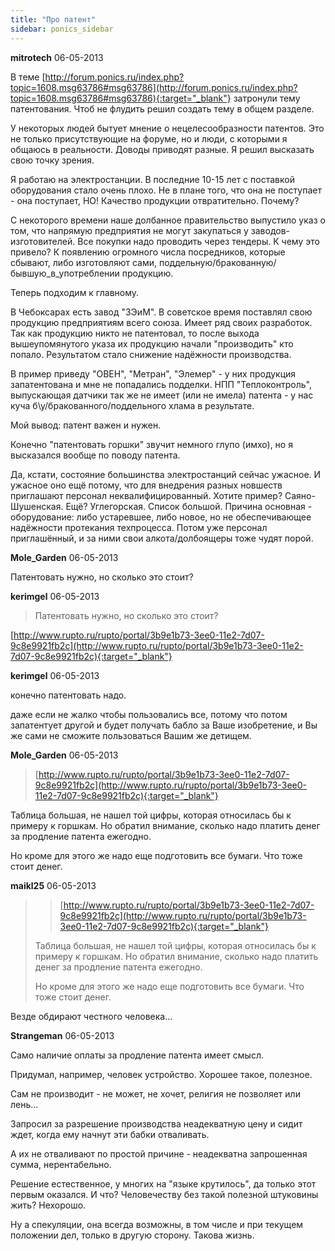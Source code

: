 ```yaml
---
title: "Про патент"
sidebar: ponics_sidebar
---
```


**mitrotech** 06-05-2013

В теме [http://forum.ponics.ru/index.php?topic=1608.msg63786#msg63786](http://forum.ponics.ru/index.php?topic=1608.msg63786#msg63786){:target="_blank"} затронули тему патентования. Чтоб не флудить решил создать тему в общем разделе.

У некоторых людей бытует мнение о нецелесообразности патентов. Это не только присутствующие на форуме, но и люди, с которыми я общаюсь в реальности. Доводы приводят разные. Я решил высказать свою точку зрения.

Я работаю на электростанции. В последние 10-15 лет с поставкой оборудования стало очень плохо. Не в плане того, что она не поступает - она поступает, НО! Качество продукции отвратительно. Почему? 

С некоторого времени наше долбанное правительство выпустило указ о том, что напрямую предприятия не могут закупаться у заводов-изготовителей. Все покупки надо проводить через тендеры. К чему это привело? К появлению огромного числа посредников, которые сбывают, либо изготовляют сами, поддельную/бракованную/бывшую_в_употреблении продукцию.

Теперь подходим к главному. 

В Чебоксарах есть завод "ЗЭиМ". В советское время поставлял свою продукцию предприятиям всего союза. Имеет ряд своих разработок. Так как продукцию никто не патентовал, то после выхода вышеупомянутого указа их продукцию начали "производить" кто попало. Результатом стало снижение надёжности производства. 

В пример приведу "ОВЕН", "Метран", "Элемер" - у них продукция запатентована и мне не попадались подделки. НПП "Теплоконтроль", выпускающая датчики так же не имеет (или не имела) патента - у нас куча б\у/бракованного/поддельного хлама в результате.

Мой вывод: патент важен и нужен. 

Конечно "патентовать горшки" звучит немного глупо (имхо), но я высказался вообще по поводу патента.

Да, кстати, состояние большинства электростанций сейчас ужасное. И ужасное оно ещё потому, что для внедрения разных новшеств приглашают персонал неквалифицированный. Хотите пример? Саяно-Шушенская. Ещё? Углегорская. Список большой. Причина основная - оборудование: либо устаревшее, либо новое, но не обеспечивающее надёжности протекания техпроцесса. Потом уже персонал приглашённый, и за ними свои алкота/долбоящеры тоже чудят порой.


**Mole_Garden** 06-05-2013

Патентовать нужно, но сколько это стоит? 


**kerimgel** 06-05-2013

> Патентовать нужно, но сколько это стоит?

[http://www.rupto.ru/rupto/portal/3b9e1b73-3ee0-11e2-7d07-9c8e9921fb2c](http://www.rupto.ru/rupto/portal/3b9e1b73-3ee0-11e2-7d07-9c8e9921fb2c){:target="_blank"}


**kerimgel** 06-05-2013

конечно патентовать надо.

даже если не жалко чтобы пользовались все, потому что потом запатентует другой и будет получать бабло за Ваше изобретение, и Вы же сами не сможите пользоваться Вашим же детищем.


**Mole_Garden** 06-05-2013

> [http://www.rupto.ru/rupto/portal/3b9e1b73-3ee0-11e2-7d07-9c8e9921fb2c](http://www.rupto.ru/rupto/portal/3b9e1b73-3ee0-11e2-7d07-9c8e9921fb2c){:target="_blank"}

Таблица большая, не нашел той цифры, которая относилась бы к примеру к горшкам. Но обратил внимание, сколько надо платить денег за продление патента ежегодно. 

Но кроме для этого же надо еще подготовить все бумаги. Что тоже стоит денег. 


**maikl25** 06-05-2013

> > [http://www.rupto.ru/rupto/portal/3b9e1b73-3ee0-11e2-7d07-9c8e9921fb2c](http://www.rupto.ru/rupto/portal/3b9e1b73-3ee0-11e2-7d07-9c8e9921fb2c){:target="_blank"}
> 
> Таблица большая, не нашел той цифры, которая относилась бы к примеру к горшкам. Но обратил внимание, сколько надо платить денег за продление патента ежегодно. 
> 
> Но кроме для этого же надо еще подготовить все бумаги. Что тоже стоит денег.

Везде обдирают честного человека...


**Strangeman** 06-05-2013

Само наличие оплаты за продление патента имеет смысл.

Придумал, например, человек устройство. Хорошее такое, полезное.

Сам не производит - не может, не хочет, религия не позволяет или лень...

Запросил за разрешение производства неадекватную цену и сидит ждет, когда ему начнут эти бабки отваливать.

А их не отваливают по простой причине - неадекватна запрошенная сумма, нерентабельно.

Решение естественное, у многих на "языке крутилось", да только этот первым оказался. И что? Человечеству без такой полезной штуковины жить? Нехорошо.

Ну а спекуляции, она всегда возможны, в том числе и при текущем положении дел, только в другую сторону. Такова жизнь.


